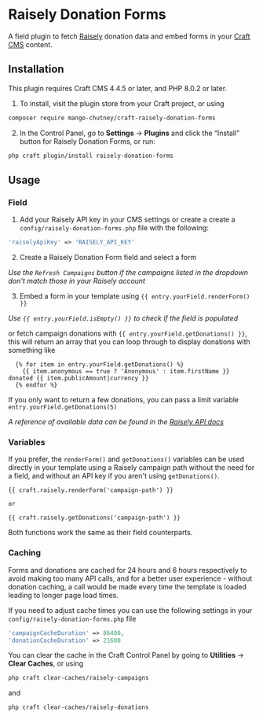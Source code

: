 # Raisely Donation Forms

A field plugin to fetch [Raisely](https://raisely.com/) donation data and embed forms in your [Craft CMS](https://craftcms.com/) content.

## Installation

This plugin requires Craft CMS 4.4.5 or later, and PHP 8.0.2 or later.

1. To install, visit the plugin store from your Craft project, or using

```bash
composer require mango-chutney/craft-raisely-donation-forms
```

2. In the Control Panel, go to **Settings** → **Plugins** and click the “Install” button for Raisely Donation Forms, or run:

```bash
php craft plugin/install raisely-donation-forms
```

## Usage

### Field

1. Add your Raisely API key in your CMS settings or create a create a `config/raisely-donation-forms.php` file with the following:

```php
'raiselyApiKey' => 'RAISELY_API_KEY'
```

2. Create a Raisely Donation Form field and select a form

_Use the `Refresh Campaigns` button if the campaigns listed in the dropdown don't match those in your Raisely account_

3. Embed a form in your template using `{{ entry.yourField.renderForm() }}`

_Use `{{ entry.yourField.isEmpty() }}` to check if the field is populated_

or fetch campaign donations with `{{ entry.yourField.getDonations() }}`, this will return an array that you can loop through to display donations with something like

```twig
  {% for item in entry.yourField.getDonations() %}
    {{ item.anonymous == true ? 'Anonymous' : item.firstName }} donated {{ item.publicAmount|currency }}
  {% endfor %}
```

If you only want to return a few donations, you can pass a limit variable `entry.yourField.getDonations(5)`

_A reference of available data can be found in the [Raisely API docs](https://developers.raisely.com/reference/getdonations)_

### Variables

If you prefer, the `renderForm()` and `getDonations()` variables can be used directly in your template using a Raisely campaign path without the need for a field, and without an API key if you aren't using `getDonations()`.

```twig
{{ craft.raisely.renderForm('campaign-path') }}

or

{{ craft.raisely.getDonations('campaign-path') }}
```

Both functions work the same as their field counterparts.

### Caching

Forms and donations are cached for 24 hours and 6 hours respectively to avoid making too many API calls, and for a better user experience - without donation caching, a call would be made every time the template is loaded leading to longer page load times.

If you need to adjust cache times you can use the following settings in your `config/raisely-donation-forms.php` file

```php
'campaignCacheDuration' => 86400,
'donationCacheDuration' => 21600
```

You can clear the cache in the Craft Control Panel by going to **Utilities** → **Clear Caches**, or using

```bash
php craft clear-caches/raisely-campaigns
```

and

```bash
php craft clear-caches/raisely-donations
```
